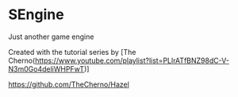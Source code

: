 # SEngine
Just another game engine 

Created with the tutorial series by [The Cherno(https://www.youtube.com/playlist?list=PLlrATfBNZ98dC-V-N3m0Go4deliWHPFwT)]

https://github.com/TheCherno/Hazel
